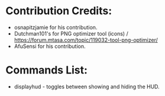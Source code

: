 # Contribution Credits:
- osnapitzjamie for his contribution.
- Dutchman101's for PNG optimizer tool (icons) / https://forum.mtasa.com/topic/119032-tool-png-optimizer/
- AfuSensi for his contribution.

# Commands List:
- displayhud - toggles between showing and hiding the HUD.
